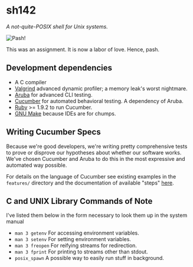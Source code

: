 # sh142 #

*A not-quite-POSIX shell for Unix systems.*

![Pash!](http://blog.nuclearsandwich.com/images/pash.png)

This was an assignment. It is now a labor of love. Hence, pash.

## Development dependencies ##

- A C compiler
- [Valgrind][] advanced dynamic profiler; a memory leak's worst nightmare.
- [Aruba][] for advanced CLI testing.
- [Cucumber][] for automated behavioral testing. A dependency of Aruba.
- [Ruby][] >= 1.9.2 to run Cucumber.
- [GNU Make][] because IDEs are for chumps.

[Aruba]: https://github.com/cucumber/aruba
[Cucumber]: https://github.com/cucumber/cucumber
[Ruby]: http://ruby-lang.org
[Valgrind]:http://valgrind.org/
[GNU Make]: http://www.gnu.org/software/make/

Writing Cucumber Specs
----------------------

Because we're good developers, we're writing pretty comprehensive tests to prove
or disprove our hypotheses about whether our software works. We've chosen
Cucumber and Aruba to do this in the most expressive and automated way possible.

For details on the language of Cucumber see existing examples in the `features/`
directory and the documentation of available "steps"
[here](https://github.com/cucumber/aruba/blob/master/lib/aruba/cucumber.rb).



C and UNIX Library Commands of Note
-----------------------------------

I've listed them below in the form necessary to look them up in the system
manual

- `man 3 getenv` For accessing environment variables.
- `man 3 setenv` For setting environment variables.
- `man 3 freopen` For reifying streams for redirection.
- `man 3 fprint` For printing to streams other than stdout.
- `posix_spawn` A possible way to easily run stuff in background.

